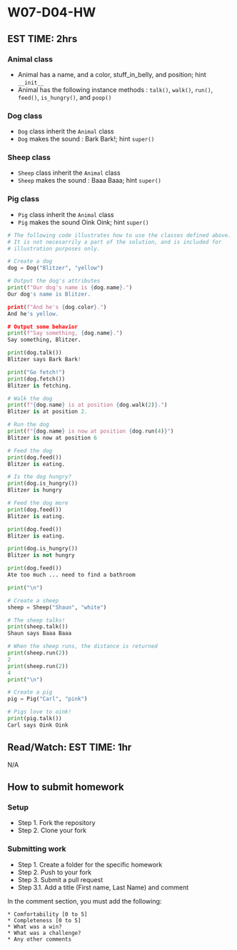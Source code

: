 # W07-D04-HW

## EST TIME: 2hrs
### Animal class
- Animal has a name, and a color, stuff_in_belly, and position; hint `__init__`
- Animal has the following instance methods : `talk()`, `walk()`, `run()`, `feed()`, `is_hungry()`, and `poop()`

### Dog class
- `Dog` class inherit the `Animal` class 
- `Dog` makes the sound : Bark Bark!; hint `super()`

### Sheep class
- `Sheep` class inherit the `Animal` class 
- `Sheep` makes the sound : Baaa Baaa; hint `super()`

### Pig class
- `Pig` class inherit the `Animal` class 
- `Pig` makes the sound Oink Oink; hint `super()`

```python
# The following code illustrates how to use the classes defined above.
# It is not necesarrily a part of the solution, and is included for
# illustration purposes only.

# Create a dog
dog = Dog("Blitzer", "yellow")

# Output the dog's attributes
print(f"Our dog's name is {dog.name}.")
Our dog's name is Blitzer.

print(f"And he's {dog.color}.")
And he's yellow.

# Output some behavior
print(f"Say something, {dog.name}.")
Say something, Blitzer.

print(dog.talk())
Blitzer says Bark Bark!

print("Go fetch!")
print(dog.fetch())
Blitzer is fetching.

# Walk the dog
print(f"{dog.name} is at position {dog.walk(2)}.")
Blitzer is at position 2.

# Run the dog
print(f"{dog.name} is now at position {dog.run(4)}")
Blitzer is now at position 6

# Feed the dog
print(dog.feed())
Blitzer is eating.

# Is the dog hungry?
print(dog.is_hungry())
Blitzer is hungry

# Feed the dog more
print(dog.feed())
Blitzer is eating.

print(dog.feed())
Blitzer is eating.

print(dog.is_hungry())
Blitzer is not hungry

print(dog.feed())
Ate too much ... need to find a bathroom

print("\n")

# Create a sheep
sheep = Sheep("Shaun", "white")

# The sheep talks!
print(sheep.talk())
Shaun says Baaa Baaa

# When the sheep runs, the distance is returned
print(sheep.run(2))
2
print(sheep.run(2))
4
print("\n")

# Create a pig
pig = Pig("Carl", "pink")

# Pigs love to oink!
print(pig.talk())
Carl says Oink Oink
```

## Read/Watch: EST TIME: 1hr 
N/A

## How to submit homework
### Setup
- Step 1. Fork the repository
- Step 2. Clone your fork
### Submitting work
- Step 1. Create a folder for the specific homework
- Step 2. Push to your fork
- Step 3. Submit a pull request
- Step 3.1. Add a title (First name, Last Name) and comment

In the comment section, you must add the following:
```text
* Comfortability [0 to 5]
* Completeness [0 to 5]
* What was a win?
* What was a challenge?
* Any other comments
```
